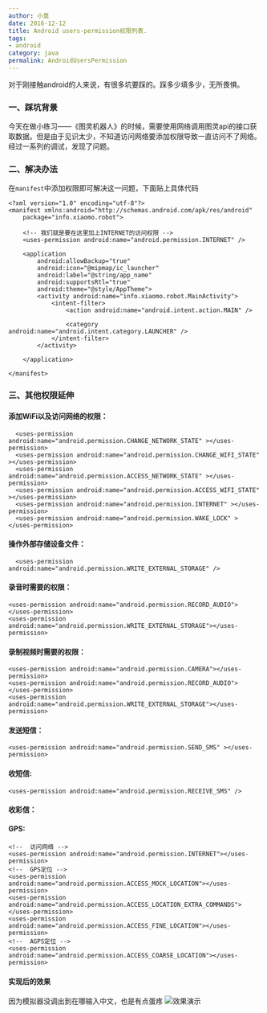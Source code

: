 ```yaml
---
author: 小莫
date: 2016-12-12
title: Android users-permission权限列表.
tags:
- android
category: java
permalink: AndroidUsersPermission
---
```

对于刚接触android的人来说，有很多坑要踩的。踩多少填多少，无所畏惧。
<!-- more -->
### 一、踩坑背景
今天在做小练习——《图灵机器人》的时候，需要使用网络调用图灵api的接口获取数据。但是由于见识太少，不知道访问网络要添加权限导致一直访问不了网络。经过一系列的调试，发现了问题。

### 二、解决办法
在`manifest`中添加权限即可解决这一问题，下面贴上具体代码


```
<?xml version="1.0" encoding="utf-8"?>
<manifest xmlns:android="http://schemas.android.com/apk/res/android"
    package="info.xiaomo.robot">

    <!-- 我们就是要在这里加上INTERNET的访问权限 -->
    <uses-permission android:name="android.permission.INTERNET" />

    <application
        android:allowBackup="true"
        android:icon="@mipmap/ic_launcher"
        android:label="@string/app_name"
        android:supportsRtl="true"
        android:theme="@style/AppTheme">
        <activity android:name="info.xiaomo.robot.MainActivity">
            <intent-filter>
                <action android:name="android.intent.action.MAIN" />

                <category android:name="android.intent.category.LAUNCHER" />
            </intent-filter>
        </activity>

    </application>

</manifest>
```


### 三、其他权限延伸


#### 添加WiFi以及访问网络的权限：

```
  <uses-permission android:name="android.permission.CHANGE_NETWORK_STATE" ></uses-permission>
  <uses-permission android:name="android.permission.CHANGE_WIFI_STATE" ></uses-permission>
  <uses-permission android:name="android.permission.ACCESS_NETWORK_STATE" ></uses-permission>
  <uses-permission android:name="android.permission.ACCESS_WIFI_STATE" ></uses-permission>
  <uses-permission android:name="android.permission.INTERNET" ></uses-permission>
  <uses-permission android:name="android.permission.WAKE_LOCK" ></uses-permission>
```


#### 操作外部存储设备文件：

```
  <uses-permission android:name="android.permission.WRITE_EXTERNAL_STORAGE" />
```

#### 录音时需要的权限：

```
<uses-permission android:name="android.permission.RECORD_AUDIO"></uses-permission>
<uses-permission android:name="android.permission.WRITE_EXTERNAL_STORAGE"></uses-permission>
```

#### 录制视频时需要的权限：

```
<uses-permission android:name="android.permission.CAMERA"></uses-permission>
<uses-permission android:name="android.permission.RECORD_AUDIO"></uses-permission>
<uses-permission android:name="android.permission.WRITE_EXTERNAL_STORAGE"></uses-permission>
```

#### 发送短信：

```
<uses-permission android:name="android.permission.SEND_SMS" ></uses-permission>
```

#### 收短信:

```
<uses-permission android:name="android.permission.RECEIVE_SMS" />
```

#### 收彩信：
<uses-permission android:name="android.permission.READ_SMS" />


#### GPS:

```
<!--  访问网络 -->
<uses-permission android:name="android.permission.INTERNET"></uses-permission>
<!--  GPS定位 -->
<uses-permission android:name="android.permission.ACCESS_MOCK_LOCATION"></uses-permission>
<uses-permission android:name="android.permission.ACCESS_LOCATION_EXTRA_COMMANDS"></uses-permission>
<uses-permission android:name="android.permission.ACCESS_FINE_LOCATION"></uses-permission>
<!--  AGPS定位 -->
<uses-permission android:name="android.permission.ACCESS_COARSE_LOCATION"></uses-permission>
```

#### 实现后的效果
因为模拟器没调出到在哪输入中文，也是有点蛋疼
![效果演示](https://image.xiaomo.info/android/xiaomoRobot.gif)